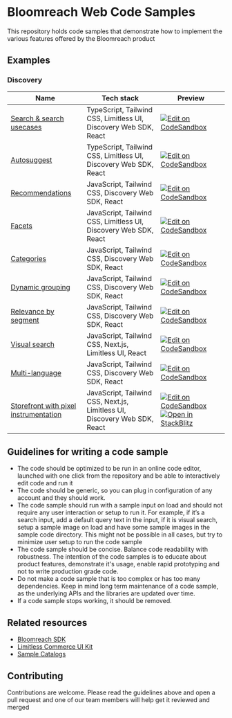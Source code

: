 # Bloomreach Web Code Samples

This repository holds code samples that demonstrate how to implement the various features offered by the Bloomreach product

## Examples

### Discovery

| Name                                                                | Tech stack                                                                | Preview                                                                                                                                                                                                                                                                                                                                                 |
|---------------------------------------------------------------------|---------------------------------------------------------------------------|---------------------------------------------------------------------------------------------------------------------------------------------------------------------------------------------------------------------------------------------------------------------------------------------------------------------------------------------------------|
| [Search & search usecases](./examples/search/README.md)             | TypeScript, Tailwind CSS, Limitless UI, Discovery Web SDK, React          | [![Edit on CodeSandbox](https://codesandbox.io/static/img/play-codesandbox.svg)](https://codesandbox.io/p/sandbox/github/bloomreach/web-code-samples/tree/main/examples/search)                                                                                                                                                                         |
| [Autosuggest](./examples/autosuggest/README.md)                     | TypeScript, Tailwind CSS, Limitless UI, Discovery Web SDK, React          | [![Edit on CodeSandbox](https://codesandbox.io/static/img/play-codesandbox.svg)](https://codesandbox.io/p/sandbox/github/bloomreach/web-code-samples/tree/main/examples/autosuggest)                                                                                                                                                                    |
| [Recommendations](./examples/recommendations/README.md)             | JavaScript, Tailwind CSS, Discovery Web SDK, React                        | [![Edit on CodeSandbox](https://codesandbox.io/static/img/play-codesandbox.svg)](https://codesandbox.io/p/sandbox/github/bloomreach/web-code-samples/tree/main/examples/recommendations)                                                                                                                                                                |
| [Facets](./examples/facets/README.md)                               | JavaScript, Tailwind CSS, Limitless UI, Discovery Web SDK, React          | [![Edit on CodeSandbox](https://codesandbox.io/static/img/play-codesandbox.svg)](https://codesandbox.io/p/sandbox/github/bloomreach/web-code-samples/tree/main/examples/facets)                                                                                                                                                                         |
| [Categories](./examples/categories/README.md)                       | JavaScript, Tailwind CSS, Discovery Web SDK, React                        | [![Edit on CodeSandbox](https://codesandbox.io/static/img/play-codesandbox.svg)](https://codesandbox.io/p/sandbox/github/bloomreach/web-code-samples/tree/main/examples/categories)                                                                                                                                                                     |
| [Dynamic grouping](./examples/dynamic-grouping/README.md)           | JavaScript, Tailwind CSS, Discovery Web SDK, React                        | [![Edit on CodeSandbox](https://codesandbox.io/static/img/play-codesandbox.svg)](https://codesandbox.io/p/sandbox/github/bloomreach/web-code-samples/tree/main/examples/dynamic-grouping)                                                                                                                                                               |
| [Relevance by segment](./examples/relevance-by-segment/README.md)   | JavaScript, Tailwind CSS, Discovery Web SDK, React                        | [![Edit on CodeSandbox](https://codesandbox.io/static/img/play-codesandbox.svg)](https://codesandbox.io/p/sandbox/github/bloomreach/web-code-samples/tree/main/examples/relevance-by-segment)                                                                                                                                                           |
| [Visual search](./examples/visual-search/README.md)                 | JavaScript, Tailwind CSS, Next.js, Limitless UI, React                    | [![Edit on CodeSandbox](https://codesandbox.io/static/img/play-codesandbox.svg)](https://codesandbox.io/p/sandbox/github/bloomreach/web-code-samples/tree/main/examples/visual-search)                                                                                                                                                                  |
| [Multi-language](./examples/multi-language/README.md)               | JavaScript, Tailwind CSS, Discovery Web SDK, React                        | [![Edit on CodeSandbox](https://codesandbox.io/static/img/play-codesandbox.svg)](https://codesandbox.io/p/sandbox/github/bloomreach/web-code-samples/tree/main/examples/multi-language)                                                                                                                                                                 |
| [Storefront with pixel instrumentation](./examples/pixel/README.md) | JavaScript, Tailwind CSS, Next.js, Limitless UI, Discovery Web SDK, React | [![Edit on CodeSandbox](https://codesandbox.io/static/img/play-codesandbox.svg)](https://codesandbox.io/p/sandbox/github/bloomreach/web-code-samples/tree/main/examples/pixel) [![Open in StackBlitz](https://developer.stackblitz.com/img/open_in_stackblitz.svg)](https://stackblitz.com/github/bloomreach/web-code-samples/tree/main/examples/pixel) |

## Guidelines for writing a code sample

- The code should be optimized to be run in an online code editor, launched with one click from the repository and be able to interactively edit code and run it
- The code should be generic, so you can plug in configuration of any account and they should work.
- The code sample should run with a sample input on load and should not require any user interaction or setup to run it. For example, if it’s a search input, add a default query text in the input, if it is visual search, setup a sample image on load and have some sample images in the sample code directory. This might not be possible in all cases, but try to minimize user setup to run the code sample
- The code sample should be concise. Balance code readability with robustness. The intention of the code samples is to educate about product features, demonstrate it's usage, enable rapid prototyping and not to write production grade code.
- Do not make a code sample that is too complex or has too many dependencies. Keep in mind long term maintenance of a code sample, as the underlying APIs and the libraries are updated over time.
- If a code sample stops working, it should be removed.

## Related resources

- [Bloomreach SDK](https://documentation.bloomreach.com/discovery/docs/discovery-sdks)
- [Limitless Commerce UI Kit](https://bloomreach.github.io/limitless-ui-react)
- [Sample Catalogs](https://github.com/bloomreach/sample-catalogs)

## Contributing

Contributions are welcome. Please read the guidelines above and open a pull request and one of our team members will help get it reviewed and merged
